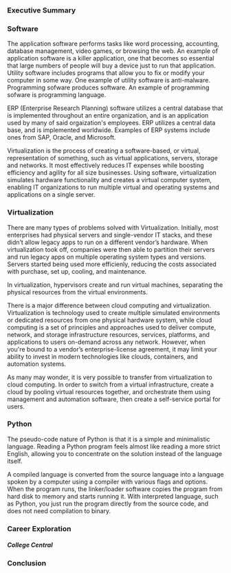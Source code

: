 ### Executive Summary

### Software
The application software performs tasks like word processing, accounting, database management, video games, or browsing the web. An example of application software is a killer application, one that becomes so essential that large numbers of people will buy a device just to run that application.
Utility software includes programs that allow you to fix or modify your computer in some way. One example of utility software is anti-malware.
Programming sofware produces software. An example of programming sofware is programming language.

ERP (Enterprise Research Planning) software utilizes a central database that is implemented throughout an entire organization, and is an application used by many of said orgaization's employees. ERP utilizes a central data base, and is implemented worldwide. Examples of ERP systems include ones from SAP, Oracle, and Microsoft.

Virtualization is the process of creating a software-based, or virtual, representation of something, such as virtual applications, servers, storage and networks. It most effectively reduces IT expenses while boosting efficiency and agility for all size businesses. Using software, virtualization simulates hardware functionality and creates a virtual computer system, enabling IT organizations to run multiple virtual and operating systems and applications on a single server.

### Virtualization
There are many types of problems solved with Virtualization. Initially, most enterprises had physical servers and single-vendor IT stacks, and these didn’t allow legacy apps to run on a different vendor’s hardware. When virtualization took off, companies were then able to partition their servers and run legacy apps on multiple operating system types and versions. Servers started being used more efficienly, reducing the costs associated with purchase, set up, cooling, and maintenance.

In virtualization, hypervisors create and run virtual machines, separating the physical resources from the virtual environments.

There is a major difference between cloud computing and virtualization. Virtualization is technology used to create multiple simulated environments or dedicated resources from one physical hardware system, while cloud computing is a set of principles and approaches used to deliver compute, network, and storage infrastructure resources, services, platforms, and applications to users on-demand across any network. However, when you're bound to a vendor’s enterprise-license agreement, it may limit your ability to invest in modern technologies like clouds, containers, and automation systems.

As many may wonder, it is very possible to transfer from virtualization to cloud computing. In order to switch from a virtual infrastructure, create a cloud by pooling virtual resources together, and orchestrate them using management and automation software, then create a self-service portal for users.

### Python
The pseudo-code nature of Python is that it is a simple and minimalistic language. Reading a Python program feels almost like reading a more strict English, allowing you to concentrate on the solution instead of the language itself.

A compiled language is converted from the source language into a language spoken by a computer using a compiler with various flags and options. When the program runs, the linker/loader software copies the program from hard disk to memory and starts running it. With interpreted language, such as Python, you just run the program directly from the source code, and does not need compilation to binary.

### Career Exploration

##### College Central


### Conclusion
